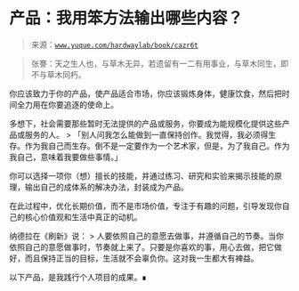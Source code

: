 # 产品：我用笨方法输出哪些内容？

> 来源：[`www.yuque.com/hardwaylab/book/cazr6t`](https://www.yuque.com/hardwaylab/book/cazr6t)

> 张謇：天之生人也，与草木无异，若遗留有一二有用事业，与草木同生，即不与草木同朽。 

你应该致力于你的产品，使产品适合市场，你应该锻炼身体，健康饮食，然后把时间全力用在你要追逐的使命上。 

多想下，社会需要那些暂时无法提供的产品或服务，你要成为能规模化提供这些产品或服务的人。 > 「别人问我怎么能做到一直保持创作。我觉得，我必须得生存。作为我自己而生存。倒不是一定要作为一个艺术家，但是，为了我自己。作为我自己，意味着我要做些事情。」 

你可以选择一项你（想）擅长的技能，并通过练习、研究和实验来揭示技能的原理，输出自己的成体系的解决办法，封装成为产品。 

在此过程中，优化长期价值，而不是市场价值，专注于有趣的问题，引导发现你自己的核心价值观和生活中真正的动机。 

纳德拉在《刷新》说： > 人要依照自己的意愿去做事，并遵循自己的节奏。当你依照自己的意愿做事时，节奏就上来了。只要是你喜欢的事，用心去做，把它做好，而且保持正当的目标，生活就不会辜负你。这对我一生都大有裨益。 

以下产品，是我践行个人项目的成果。∎ 

[](https://www.yuque.com/hardwaylab/book/bq5a1v)
